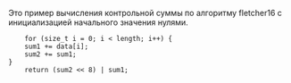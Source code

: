 Это пример вычисления контрольной суммы по алгоритму fletcher16 с инициализацией начального значения нулями.

        for (size_t i = 0; i < length; i++) {
        sum1 += data[i];
        sum2 += sum1;
    }
        return (sum2 << 8) | sum1;
